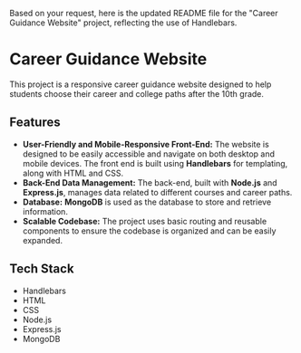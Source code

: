 Based on your request, here is the updated README file for the "Career Guidance Website" project, reflecting the use of Handlebars.

# Career Guidance Website

This project is a responsive career guidance website designed to help students choose their career and college paths after the 10th grade.

## Features

* **User-Friendly and Mobile-Responsive Front-End:** The website is designed to be easily accessible and navigate on both desktop and mobile devices. The front end is built using **Handlebars** for templating, along with HTML and CSS.
* **Back-End Data Management:** The back-end, built with **Node.js** and **Express.js**, manages data related to different courses and career paths.
* **Database:** **MongoDB** is used as the database to store and retrieve information.
* **Scalable Codebase:** The project uses basic routing and reusable components to ensure the codebase is organized and can be easily expanded.

## Tech Stack

* Handlebars
* HTML
* CSS
* Node.js
* Express.js
* MongoDB
